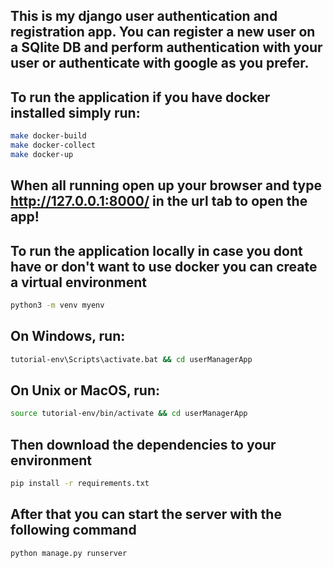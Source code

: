 ## This is my django user authentication and registration app. You can register a new user on a SQlite DB and perform authentication with your user or authenticate with google as you prefer.



## To run the application if you have docker installed simply run:

```bash
make docker-build
make docker-collect
make docker-up
```

## When all running open up your browser and type http://127.0.0.1:8000/ in the url tab to open the app!


## To run the application locally in case you dont have or don't want to use docker you can create a virtual environment

```bash
python3 -m venv myenv
```

## On Windows, run:

```bash
tutorial-env\Scripts\activate.bat && cd userManagerApp
```

## On Unix or MacOS, run:

```bash
source tutorial-env/bin/activate && cd userManagerApp
```
## Then download the dependencies to your environment

```bash
pip install -r requirements.txt
```

## After that you can start the server with the following command
```bash
python manage.py runserver
```
